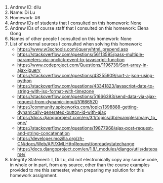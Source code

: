 1) Andrew ID: dilu
2) Name: Di Lu
3) Homework: #6
4) Andrew IDs of students that I consulted on this homework: None
5) Andrew IDs of course staff that I consulted on this homework: Elena Gong
6) Names of other people I consulted on this homework: None
7) List of external sources I consulted when solving this homework:
      * https://www.w3schools.com/jquery/html_prepend.asp
      * https://stackoverflow.com/questions/56113595/pass-multiple-parameters-via-onclick-event-to-javascript-function
      * https://www.codeproject.com/Questions/1196739/Sort-array-in-ajax-jquery
      * https://stackoverflow.com/questions/43255909/sort-a-json-using-python
      * https://stackoverflow.com/questions/43341823/javascript-date-to-string-with-iso-format-with-timezone
      * https://stackoverflow.com/questions/51666393/send-data-via-ajax-request-from-dynamic-input/51666520
      * https://community.spiceworks.com/topic/1398888-getting-dynamically-generated-button-id-with-ajax
      * https://docs.djangoproject.com/en/3.1/topics/db/examples/many_to_one/
      * https://stackoverflow.com/questions/19877968/ajax-post-request-and-string-concatenation
   * https://developer.mozilla.org/zh-CN/docs/Web/API/XMLHttpRequest/onreadystatechange
   * https://docs.djangoproject.com/en/1.8/_modules/django/utils/dateparse/
8) Integrity Statement: I, Di Lu, did not electronically copy any
source code, in whole or in part, from any source, other than the course
examples provided to me this semester, when preparing my solution for this
homework assignment.